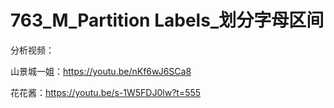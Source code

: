 # 763_M_Partition Labels_划分字母区间



分析视频：

山景城一姐：https://youtu.be/nKf6wJ6SCa8

花花酱：https://youtu.be/s-1W5FDJ0lw?t=555

